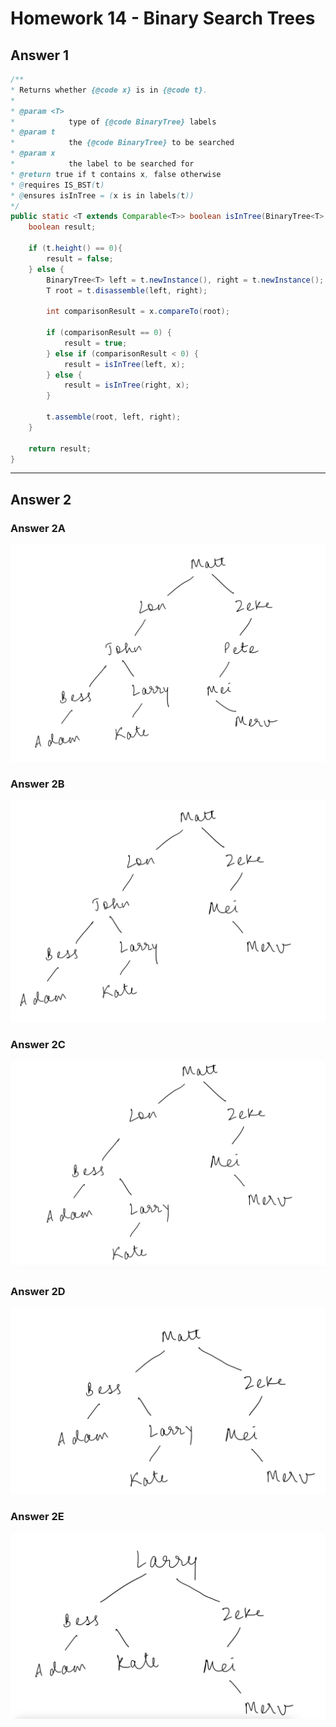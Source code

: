 # Homework 14 - Binary Search Trees

## **Answer 1**

```java
/**
* Returns whether {@code x} is in {@code t}.
*
* @param <T>
*            type of {@code BinaryTree} labels
* @param t
*            the {@code BinaryTree} to be searched
* @param x
*            the label to be searched for
* @return true if t contains x, false otherwise
* @requires IS_BST(t)
* @ensures isInTree = (x is in labels(t))
*/
public static <T extends Comparable<T>> boolean isInTree(BinaryTree<T> t, T x) {
    boolean result;

    if (t.height() == 0){
        result = false;
    } else {
        BinaryTree<T> left = t.newInstance(), right = t.newInstance();
        T root = t.disassemble(left, right);

        int comparisonResult = x.compareTo(root);

        if (comparisonResult == 0) {
            result = true;
        } else if (comparisonResult < 0) {
            result = isInTree(left, x);
        } else {
            result = isInTree(right, x);
        }

        t.assemble(root, left, right);
    }

    return result;
}
```

---

## **Answer 2**

### **Answer 2A**

![Answer 2A](image1.png "Answer 2A")

### **Answer 2B**

![Answer 2B](image2.png "Answer 2B")

### **Answer 2C**

![Answer 2C](image3.png "Answer 2C")

### **Answer 2D**

![Answer 2D](image4.png "Answer 2D")

### **Answer 2E**

![Answer 2E](image5.png "Answer 2E")
